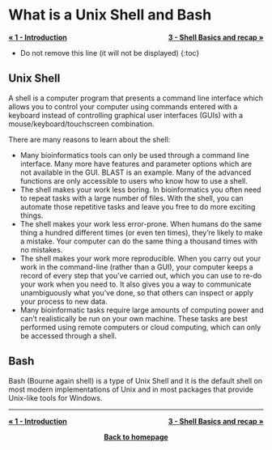 # What is a Unix Shell and Bash 

<p style="text-align:left;">
  <b><a class="btn" href="https://genomicsaotearoa.github.io/bash-for-bioinformatics/workshop_material/1_introduction.html" style="background: var(--bs-green);font-weight:bold">&laquo; 1 - Introduction </a></b> 
  <span style="float:right;">
    <b><a class="btn" href="https://genomicsaotearoa.github.io/bash-for-bioinformatics/1.UnixShellBasics/" style="background: var(--bs-green);font-weight:bold">3 - Shell Basics and recap &raquo;</a></b>
  </span>
</p>

* Do not remove this line (it will not be displayed)
{:toc}


## Unix Shell

A shell is a computer program that presents a command line interface which allows you to control your computer using commands entered with a keyboard instead of controlling graphical user interfaces (GUIs) with a mouse/keyboard/touchscreen combination.

There are many reasons to learn about the shell:

* Many bioinformatics tools can only be used through a command line interface. Many more have features and parameter options which are not available in the GUI. BLAST is an example. Many of the advanced functions are only accessible to users who know how to use a shell.
* The shell makes your work less boring. In bioinformatics you often need to repeat tasks with a large number of files. With the shell, you can automate those repetitive tasks and leave you free to do more exciting things.
* The shell makes your work less error-prone. When humans do the same thing a hundred different times (or even ten times), they’re likely to make a mistake. Your computer can do the same thing a thousand times with no mistakes.
* The shell makes your work more reproducible. When you carry out your work in the command-line (rather than a GUI), your computer keeps a record of every step that you’ve carried out, which you can use to re-do your work when you need to. It also gives you a way to communicate unambiguously what you’ve done, so that others can inspect or apply your process to new data.
* Many bioinformatic tasks require large amounts of computing power and can’t realistically be run on your own machine. These tasks are best performed using remote computers or cloud computing, which can only be accessed through a shell.

## Bash

Bash (Bourne again shell) is a type of Unix Shell and it is the default shell on most modern implementations of Unix and in most packages that provide Unix-like tools for Windows. 

- - - 
<p style="text-align:left;">
  <b><a class="btn" href="https://genomicsaotearoa.github.io/bash-for-bioinformatics/workshop_material/1_introduction.html" style="background: var(--bs-green);font-weight:bold">&laquo; 1 - Introduction </a></b> 
  <span style="float:right;">
    <b><a class="btn" href="https://genomicsaotearoa.github.io/bash-for-bioinformatics/1.UnixShellBasics/" style="background: var(--bs-green);font-weight:bold">3 - Shell Basics and recap &raquo;</a></b>
  </span>
</p>

<p align="center"><b><a class="btn" href="https://genomicsaotearoa.github.io/bash-for-bioinformatics/" style="background: var(--bs-dark);font-weight:bold">Back to homepage</a></b></p>